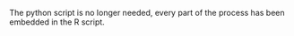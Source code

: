 The python script is no longer needed, every part of the process has been embedded in the R script. 

